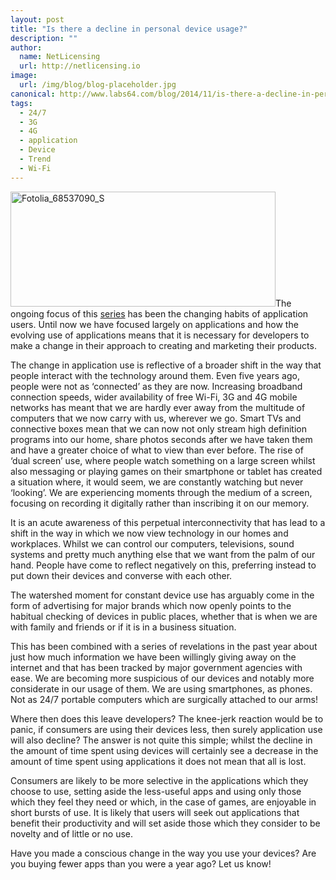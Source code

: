 ```yaml
---
layout: post
title: "Is there a decline in personal device usage?"
description: ""
author:
  name: NetLicensing
  url: http://netlicensing.io
image:
  url: /img/blog/blog-placeholder.jpg
canonical: http://www.labs64.com/blog/2014/11/is-there-a-decline-in-personal-device-usage/
tags:
  - 24/7
  - 3G
  - 4G
  - application
  - Device
  - Trend
  - Wi-Fi
---
```

<img class="alignleft size-full wp-image-5419" alt="Fotolia_68537090_S" src="http://www.labs64.com/content/uploads/2014/08/Fotolia_68537090_S.jpg" width="424" height="184" />The ongoing focus of this <a title="Apps for Business" href="/blog/2014/06/apps-for-business/" target="_blank" rel="nofollow">series</a> has been the changing habits of application users. Until now we have focused largely on applications and how the evolving use of applications means that it is necessary for developers to make a change in their approach to creating and marketing their products.

The change in application use is reflective of a broader shift in the way that people interact with the technology around them. Even five years ago, people were not as ‘connected’ as they are now. Increasing broadband connection speeds, wider availability of free Wi-Fi, 3G and 4G mobile networks has meant that we are hardly ever away from the multitude of computers that we now carry with us, wherever we go.
Smart TVs and connective boxes mean that we can now not only stream high definition programs into our home, share photos seconds after we have taken them and have a greater choice of what to view than ever before. The rise of ‘dual screen’ use, where people watch something on a large screen whilst also messaging or playing games on their smartphone or tablet has created a situation where, it would seem, we are constantly watching but never ‘looking’. We are experiencing moments through the medium of a screen, focusing on recording it digitally rather than inscribing it on our memory.

It is an acute awareness of this perpetual interconnectivity that has lead to a shift in the way in which we now view technology in our homes and workplaces. Whilst we can control our computers, televisions, sound systems and pretty much anything else that we want from the palm of our hand. People have come to reflect negatively on this, preferring instead to put down their devices and converse with each other.

The watershed moment for constant device use has arguably come in the form of advertising for major brands which now openly points to the habitual checking of devices in public places, whether that is when we are with family and friends or if it is in a business situation.

This has been combined with a series of revelations in the past year about just how much information we have been willingly giving away on the internet and that has been tracked by major government agencies with ease. We are becoming more suspicious of our devices and notably more considerate in our usage of them. We are using smartphones, as phones. Not as 24/7 portable computers which are surgically attached to our arms!

Where then does this leave developers? The knee-jerk reaction would be to panic, if consumers are using their devices less, then surely application use will also decline? The answer is not quite this simple; whilst the decline in the amount of time spent using devices will certainly see a decrease in the amount of time spent using applications it does not mean that all is lost.

Consumers are likely to be more selective in the applications which they choose to use, setting aside the less-useful apps and using only those which they feel they need or which, in the case of games, are enjoyable in short bursts of use. It is likely that users will seek out applications that benefit their productivity and will set aside those which they consider to be novelty and of little or no use.

Have you made a conscious change in the way you use your devices? Are you buying fewer apps than you were a year ago? Let us know!
